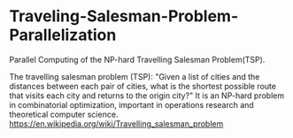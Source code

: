 # Traveling-Salesman-Problem-Parallelization
Parallel Computing of the NP-hard Travelling Salesman Problem(TSP).

The travelling salesman problem (TSP): "Given a list of cities and the distances between each pair of cities, what is the shortest possible route that visits each city and returns to the origin city?" It is an NP-hard problem in combinatorial optimization, important in operations research and theoretical computer science.
https://en.wikipedia.org/wiki/Travelling_salesman_problem
